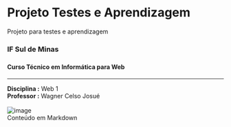 # Projeto Testes e Aprendizagem
Projeto para testes e aprendizagem
### IF Sul de Minas<h3>
#### Curso Técnico em Informática para Web <h4>
***
**Disciplina :** Web 1 <br>
**Professor  :** Wagner Celso Josué <br>  
![image](https://github.com/LuciusMauro/meuprimeiroprojeto/assets/82406977/6dd999dd-7ef4-4f81-a836-51f42859ed36)  
Conteúdo em Markdown




